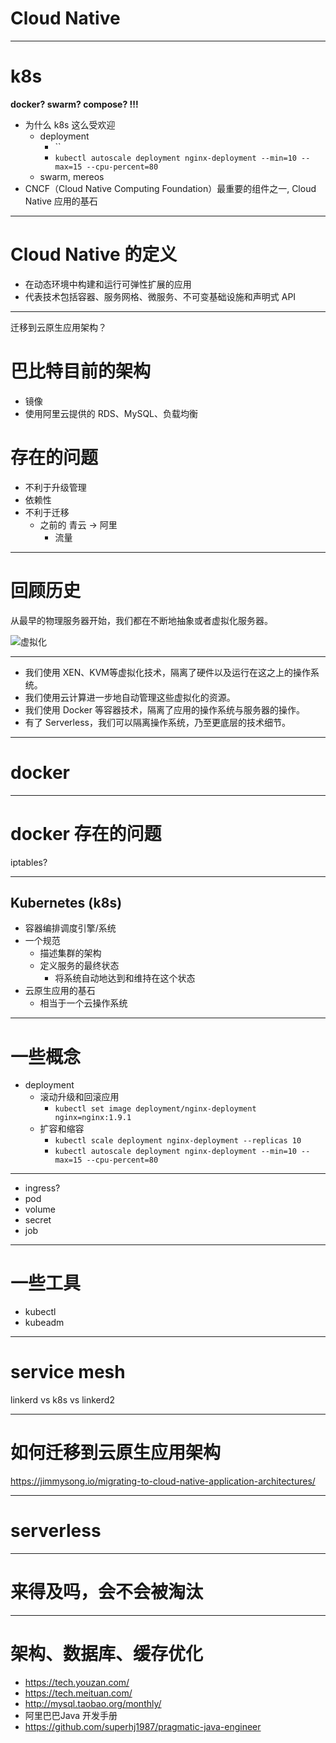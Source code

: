 # Cloud Native

---
# k8s

__docker? swarm? compose? !!!__

+ 为什么 k8s 这么受欢迎
    * deployment
        - ``
        - `kubectl autoscale deployment nginx-deployment --min=10 --max=15 --cpu-percent=80`
    * swarm, mereos
+ CNCF（Cloud Native Computing Foundation）最重要的组件之一, Cloud Native 应用的基石

---

# Cloud Native 的定义
+ 在动态环境中构建和运行可弹性扩展的应用
+ 代表技术包括容器、服务网格、微服务、不可变基础设施和声明式 API

---
迁移到云原生应用架构？

# 巴比特目前的架构
+ 镜像
+ 使用阿里云提供的 RDS、MySQL、负载均衡

# 存在的问题
+ 不利于升级管理
+ 依赖性
+ 不利于迁移
    * 之前的 青云 -> 阿里
        - 流量

---
# 回顾历史
从最早的物理服务器开始，我们都在不断地抽象或者虚拟化服务器。

![虚拟化](https://chrislinn.ink/img/ops/server-growth.jpg)

---

+ 我们使用 XEN、KVM等虚拟化技术，隔离了硬件以及运行在这之上的操作系统。
+ 我们使用云计算进一步地自动管理这些虚拟化的资源。
+ 我们使用 Docker 等容器技术，隔离了应用的操作系统与服务器的操作。
+ 有了 Serverless，我们可以隔离操作系统，乃至更底层的技术细节。

---
# docker

---

# docker 存在的问题
iptables?

---
## Kubernetes (k8s)
+ 容器编排调度引擎/系统
+ 一个规范
    * 描述集群的架构
    * 定义服务的最终状态
        - 将系统自动地达到和维持在这个状态
+ 云原生应用的基石
    * 相当于一个云操作系统

---

# 一些概念
+ deployment
    * 滚动升级和回滚应用
        - `kubectl set image deployment/nginx-deployment nginx=nginx:1.9.1`
    * 扩容和缩容
        - `kubectl scale deployment nginx-deployment --replicas 10`
        - `kubectl autoscale deployment nginx-deployment --min=10 --max=15 --cpu-percent=80`

---

+ ingress?
+ pod
+ volume
+ secret
+ job

---
# 一些工具
+ kubectl
+ kubeadm

---
# service mesh
linkerd vs k8s vs linkerd2

---

# 如何迁移到云原生应用架构
https://jimmysong.io/migrating-to-cloud-native-application-architectures/

---
# serverless


---

# 来得及吗，会不会被淘汰


---

# 架构、数据库、缓存优化
+ https://tech.youzan.com/
+ https://tech.meituan.com/
+ http://mysql.taobao.org/monthly/
+ 阿里巴巴Java 开发手册
+ https://github.com/superhj1987/pragmatic-java-engineer